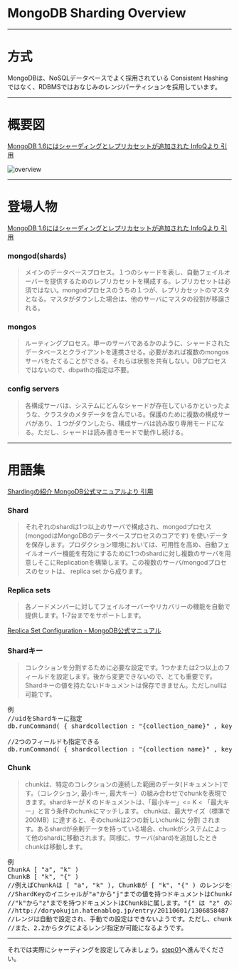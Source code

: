 MongoDB Sharding Overview
=================
----
# 方式
MongoDBは、NoSQLデータベースでよく採用されている Consistent Hashing ではなく、RDBMSではおなじみのレンジパーティションを採用しています。

----
# 概要図
[MongoDB 1.6にはシャーディングとレプリカセットが追加された InfoQより 引用](http://www.infoq.com/jp/news/2010/10/MongoDB-1.6)

![overview](http://www.infoq.com/resource/news/2010/08/MongoDB-1.6/en/resources/mongodb2.png)

----
# 登場人物
[MongoDB 1.6にはシャーディングとレプリカセットが追加された InfoQより 引用](http://www.infoq.com/jp/news/2010/10/MongoDB-1.6)

### mongod(shards)

> メインのデータベースプロセス。１つのシャードを表し、自動フェイルオーバーを提供するためのレプリカセットを構成する。レプリカセットは必須ではない。mongodプロセスのうちの１つが、レプリカセットのマスタとなる。マスタがダウンした場合は、他のサーバにマスタの役割が移譲される。

### mongos

> ルーティングプロセス。単一のサーバであるかのように、シャードされたデータベースとクライアントを連携させる。必要があれば複数のmongosサーバをたてることができる。それらは状態を共有しない。DBプロセスではないので、dbpathの指定は不要。

### config servers

> 各構成サーバは、システムにどんなシャードが存在しているかといったような、クラスタのメタデータを含んでいる。保護のために複数の構成サーバがあり、１つがダウンしたら、構成サーバは読み取り専用モードになる。ただし、シャードは読み書きモードで動作し続ける。


----
# 用語集
[Shardingの紹介 MongoDB公式マニュアルより 引用](http://www.mongodb.org/pages/viewpage.action?pageId=5537937)

### Shard

> それぞれのshardは1つ以上のサーバで構成され、mongodプロセス (mongodはMongoDBのデータベースプロセスのコアです) を使いデータを保存します。プロダクション環境においては、可用性を高め、自動フェイルオーバー機能を有効にするために1つのshardに対し複数のサーバを用意しそこにReplicationを構築します。この複数のサーバ/mongodプロセスのセットは、 replica set から成ります。

### Replica sets

> 各ノードメンバーに対してフェイルオーバーやリカバリーの機能を自動で提供します。1-7台までをサポートします。

[Replica Set Configuration - MongoDB公式マニュアル](http://www.mongodb.org/display/DOCSJP/Replica+Set+Configuration)

### Shardキー

> コレクションを分割するために必要な設定です。1つかまたは2つ以上のフィールドを設定します。後から変更できないので、とても重要です。Shardキーの値を持たないドキュメントは保存できません。ただしnullは可能です。

<pre>
例
//uidをShardキーに指定
db.runCommand( { shardcollection : "{collection_name}" , key : { uid : 1 } } );

//2つのフィールドも指定できる
db.runCommand( { shardcollection : "{collection_name}" , key : { lastname : 1, firstname : 1 } } );
</pre>

### Chunk

> chunkは、特定のコレクションの連続した範囲のデータ(ドキュメント)です。（コレクション, 最小キー, 最大キー）の組み合わせでchunkを表現できます。shardキーが K のドキュメントは、「最小キー」<= K < 「最大キー」と言う条件のchunkにマッチします。
chunkは、最大サイズ（標準で200MB）に達すると、そのchunkは2つの新しいchunkに 分割 されます。あるshardが余剰データを持っている場合、chunkがシステムによって他のshardに移動されます。同様に、サーバ(shard)を追加したときchunkは移動します。


<pre>
例
ChunkA [ "a", "k" )
ChunkB [ "k", "{" ) 
//例えばChunkAは [ "a", "k" ), ChunkBが [ "k", "{" ) のレンジを持っていたとすると、
//ShardKeyのイニシャルが"a"から"j"までの値を持つドキュメントはChunkAに、
//"k"から"z"までを持つドキュメントはChunkBに属します。"{" は "z" の次の順序を持つ値です。
//http://doryokujin.hatenablog.jp/entry/20110601/1306858487
//レンジは自動で設定され、手動での設定はできないようです。ただし、chunkの手動移動は可能です。
//また、2.2からタグによるレンジ指定が可能になるようです。
</pre>

----
それでは実際にシャーディングを設定してみましょう。[step01](https://github.com/syokenz/marunouchi-mongodb/tree/master/20120828/syokenz/step01)へ進んでください。